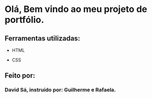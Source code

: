 # Olá, Bem vindo ao meu projeto de portfólio.
## Ferramentas utilizadas:

* HTML

* CSS

## Feito por:

### David Sá, instruído por: Guilherme e Rafaela.
